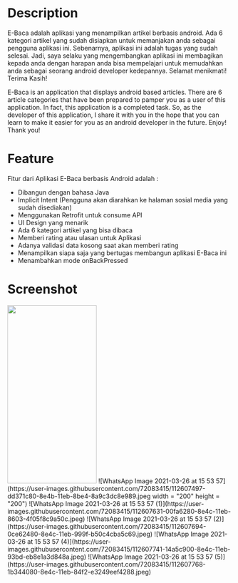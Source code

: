 # Description

E-Baca adalah aplikasi yang menampilkan artikel berbasis android. Ada 6 kategori artikel yang sudah disiapkan untuk memanjakan anda sebagai pengguna aplikasi ini. Sebenarnya, aplikasi ini adalah tugas yang sudah selesai. Jadi, saya selaku yang mengembangkan aplikasi ini membagikan kepada anda dengan harapan anda bisa mempelajari untuk memudahkan anda sebagai seorang android developer kedepannya. Selamat menikmati! Terima Kasih!

E-Baca is an application that displays android based articles. There are 6 article categories that have been prepared to pamper you as a user of this application. In fact, this application is a completed task. So, as the developer of this application, I share it with you in the hope that you can learn to make it easier for you as an android developer in the future. Enjoy! Thank you!

# Feature
Fitur dari Aplikasi E-Baca berbasis Android adalah : 
* Dibangun dengan bahasa Java
* Implicit Intent (Pengguna akan diarahkan ke halaman sosial media yang sudah disediakan)
* Menggunakan Retrofit untuk consume API
* UI Design yang menarik
* Ada 6 kategori artikel yang bisa dibaca
* Memberi rating atau ulasan untuk Aplikasi
* Adanya validasi data kosong saat akan memberi rating
* Menampilkan siapa saja yang bertugas membangun aplikasi E-Baca ini
* Menambahkan mode onBackPressed

# Screenshot
<img src="https://user-images.githubusercontent.com/72083415/112607497-dd371c80-8e4b-11eb-8be4-8a9c3dc8e989.jpeg width" width="200" height="400" />
![WhatsApp Image 2021-03-26 at 15 53 57](https://user-images.githubusercontent.com/72083415/112607497-dd371c80-8e4b-11eb-8be4-8a9c3dc8e989.jpeg width = "200" height = "200")
![WhatsApp Image 2021-03-26 at 15 53 57 (1)](https://user-images.githubusercontent.com/72083415/112607631-00fa6280-8e4c-11eb-8603-4f05f8c9a50c.jpeg)
![WhatsApp Image 2021-03-26 at 15 53 57 (2)](https://user-images.githubusercontent.com/72083415/112607694-0ce62480-8e4c-11eb-999f-b50c4cba5c69.jpeg)
![WhatsApp Image 2021-03-26 at 15 53 57 (4)](https://user-images.githubusercontent.com/72083415/112607741-14a5c900-8e4c-11eb-93bd-eb8e1a3d848a.jpeg)
![WhatsApp Image 2021-03-26 at 15 53 57 (5)](https://user-images.githubusercontent.com/72083415/112607768-1b344080-8e4c-11eb-84f2-e3249eef4288.jpeg)

